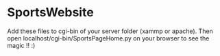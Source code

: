 # SportsWebsite
Add these files to cgi-bin of your server folder (xammp or apache). Then open localhost/cgi-bin/SportsPageHome.py on your browser to see the magic !! :)
